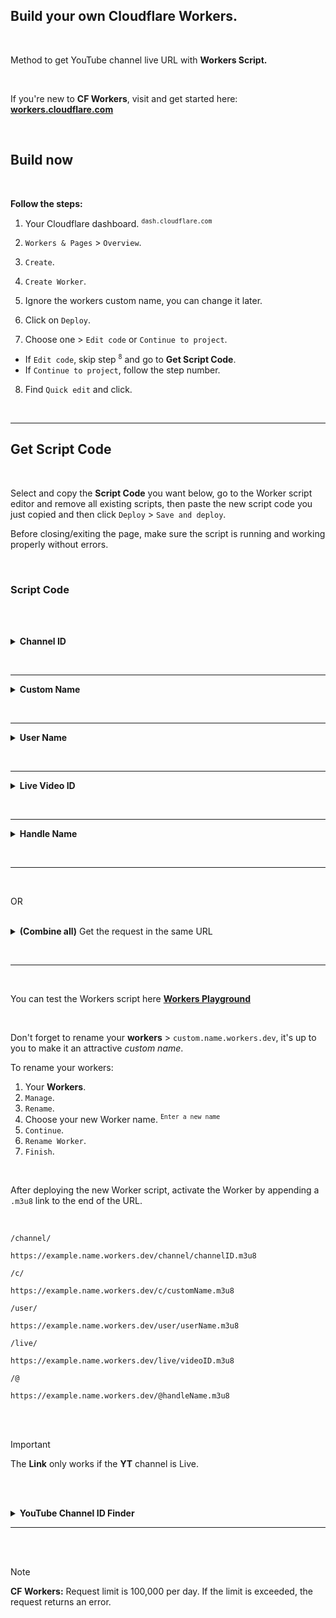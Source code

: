 ## Build your own Cloudflare Workers.

<br>

Method to get YouTube channel live URL with **Workers Script.**

<br>

If you're new to **CF Workers**, visit and get started here: **[workers.cloudflare.com](https://workers.cloudflare.com/)**

<br>

## Build now

<br>

**Follow the steps:**

1.  Your Cloudflare dashboard. <sup>`dash.cloudflare.com`</sup>
    
2.  `Workers & Pages` > `Overview`.
    
3.  `Create`.
    
4.  `Create Worker`.
    
5.  Ignore the workers custom name, you can change it later.
    
6.  Click on `Deploy`.
    
7.  Choose one > `Edit code` or `Continue to project`.
    

*   If `Edit code`, skip step <sup>`8`</sup> and go to **Get Script Code**.
*   If `Continue to project`, follow the step number.

8.  Find `Quick edit` and click.

<br> <hr>

## Get Script Code

<br>

Select and copy the **Script Code** you want below, go to the Worker script editor and remove all existing scripts, then paste the new script code you just copied and then click `Deploy` > `Save and deploy`.

Before closing/exiting the page, make sure the script is running and working properly without errors.

<br>

### Script Code

<br> <br>

<details> <summary><strong>Channel ID</strong></summary>

<br>

`youtube.com/channel/channelID`

<br>

```js
addEventListener('fetch', (event) => {
  event.respondWith(
    handleRequest(event.request).catch(
      (err) => new Response(err.message, {status: 500})
    )
  )
});

async function handleRequest(request) {
  const {pathname} = new URL(request.url);

  if (pathname.startsWith('/channel/')) {
    const channelID = pathname.split('/')[2].split('.')[0];

    if (channelID !== '') {
      const url = `https://www.youtube.com/channel/${channelID}/live`;

      const response = await fetch(url, {
        cf: {
          cacheTtl: 10800,
          cacheEverything: true
        }
      });

      if (response.ok) {
        const text = await response.text();
        const stream = text.match(/(?<=hlsManifestUrl":").*\.m3u8/g)

        return Response.redirect(stream, 302);
      } else {
        throw Error(`Youtube URL (${url}) failed with status: ${response.status}`);
      }
    } else {
      throw Error(`Channel ID not found: ${pathname}`);
    }
  } else {
    throw Error(`Path not found: ${pathname}`);
  }
}
```

</details>

<br> <hr>

<details> <summary><strong>Custom Name</strong></summary>

<br>

`youtube.com/c/customName`

<br>

```js
addEventListener('fetch', (event) => {
  event.respondWith(
    handleRequest(event.request).catch(
      (err) => new Response(err.message, {status: 500})
    )
  )
});

async function handleRequest(request) {
  const {pathname} = new URL(request.url);

  if (pathname.startsWith('/c/')) {
    const customName = pathname.split('/')[2].split('.')[0];

    if (customName !== '') {
      const url = `https://www.youtube.com/c/${customName}/live`;

      const response = await fetch(url, {
        cf: {
          cacheTtl: 10800,
          cacheEverything: true
        }
      });

      if (response.ok) {
        const text = await response.text();
        const stream = text.match(/(?<=hlsManifestUrl":").*\.m3u8/g);

        return Response.redirect(stream, 302);
      } else {
        throw Error(`Youtube URL (${url}) failed with status: ${response.status}`);
      }
    } else {
      throw Error(`Channel Name not found: ${pathname}`);
    }
  } else {
    throw Error(`Path not found: ${pathname}`);
  }
}
```

</details>

<br> <hr>

<details> <summary><strong>User Name</strong></summary>

<br>

`youtube.com/user/userName`

```js
addEventListener('fetch', (event) => {
  event.respondWith(
    handleRequest(event.request).catch(
      (err) => new Response(err.message, {status: 500})
    )
  )
});

async function handleRequest(request) {
  const {pathname} = new URL(request.url);

  if (pathname.startsWith('/user/')) {
    const userName = pathname.split('/')[2].split('.')[0];

    if (userName !== '') {
      const url = `https://www.youtube.com/user/${userName}/live`;

      const response = await fetch(url, {
        cf: {
          cacheTtl: 10800,
          cacheEverything: true
        }
      });

      if (response.ok) {
        const text = await response.text();
        const stream = text.match(/(?<=hlsManifestUrl":").*\.m3u8/g);

        return Response.redirect(stream, 302);
      } else {
        throw Error(`Youtube URL (${url}) failed with status: ${response.status}`);
      }
    } else {
      throw Error(`Channel Name not found: ${pathname}`);
    }
  } else {
    throw Error(`Path not found: ${pathname}`);
  }
}
```

</details>

<br> <hr>

<details> <summary><strong>Live Video ID</strong></summary>

<br>

`youtube.com/live/videoID`

<br>

```js
addEventListener('fetch', (event) => {
  event.respondWith(
    handleRequest(event.request).catch(
      (err) => new Response(err.message, {status: 500})
    )
  )
});

async function handleRequest(request) {
  const {pathname} = new URL(request.url);

  if (pathname.startsWith('/live/')) {
      const videoID = pathname.split('/')[2].split('.')[0];
    
    if (videoID !== '') { 
      const url = `https://www.youtube.com/live/${videoID}/live`;

      const response = await fetch(url, {
        cf: {
          cacheTtl: 10800,
          cacheEverything: true
        }
      });

      if (response.ok) {
        const text = await response.text();
        const stream = text.match(/(?<=hlsManifestUrl":").*\.m3u8/g);

        return Response.redirect(stream, 302);
      } else {
        throw Error(`Youtube URL (${url}) failed with status: ${response.status}`);
      }
    } else {
      throw Error(`Video ID not found: ${pathname}`);
    }
  } else {
    throw Error(`Path not found: ${pathname}`);
  }
}
```

</details>

<br> <hr>

<details> <summary><strong>Handle Name</strong></summary>

<br>

`youtube.com/@handleName`

<br>

```js
addEventListener('fetch', (event) => {
  event.respondWith(
    handleRequest(event.request).catch(
      (err) => new Response(err.message, {status: 500})
    )
  )
});

async function handleRequest(request) {
  const {pathname} = new URL(request.url);

  if (pathname.startsWith('/@')) {
      const handleName = pathname.split('.')[0];
    
    if (handleName !== '') { 
      const url = `https://www.youtube.com/${handleName}/live`;

      const response = await fetch(url, {
        cf: {
          cacheTtl: 10800,
          cacheEverything: true
        }
      });

      if (response.ok) {
        const text = await response.text();
        const stream = text.match(/(?<=hlsManifestUrl":").*\.m3u8/g);

        return Response.redirect(stream, 302);
      } else {
        throw Error(`Youtube URL (${url}) failed with status: ${response.status}`);
      }
    } else {
      throw Error(`Channel Name not found: ${pathname}`);
    }
  } else {
    throw Error(`Path not found: ${pathname}`);
  }
}
```

</details>

<br><hr><br>

OR

<br>

<details>  
<summary><strong>(Combine all)</strong> Get the request in the same URL</summary>

<br>

```js
addEventListener('fetch', (event) => {
  event.respondWith(
    handleRequest(event.request).catch(
      (err) => new Response(err.message, {status: 500})
    )
  )
});

async function handleRequest(request) {
  const {pathname} = new URL(request.url);

  if (pathname.startsWith('/channel/') ||
      pathname.startsWith('/c/') ||
      pathname.startsWith('/user/') ||
      pathname.startsWith('/live/') ||
      pathname.startsWith('/@')) {
      const target = pathname.split('.')[0];
    
    if (target !== '') { 
      const url = `https://www.youtube.com${target}/live`;

      const response = await fetch(url, {
        cf: {
          cacheTtl: 10800,
          cacheEverything: true
        }
      });

      if (response.ok) {
        const text = await response.text();
        const stream = text.match(/(?<=hlsManifestUrl":").*\.m3u8/g);

        return Response.redirect(stream, 302);
      } else {
        throw Error(`Youtube URL (${url}) failed with status: ${response.status}`);
      }
    } else {
      throw Error(`URL path not found: ${pathname}`);
    }
  } else {
    throw Error(`Path not found: ${pathname}`);
  }
}
```

</details>

<br> <hr> <br>

You can test the Workers script here **[Workers Playground](https://workers.cloudflare.com/playground)**

<br>

Don't forget to rename your **workers** > `custom.name.workers.dev`, it's up to you to make it an attractive _custom name_.

To rename your workers:

1.  Your **Workers**.
2.  `Manage`.
3.  `Rename`.
4.  Choose your new Worker name. <sup>`Enter a new name`</sup>
5.  `Continue`.
6.  `Rename Worker`.
7.  `Finish`.

<br>

After deploying the new Worker script, activate the Worker by appending a `.m3u8` link to the end of the URL.

<br>

`/channel/`

```url
https://example.name.workers.dev/channel/channelID.m3u8
```

`/c/`

```url
https://example.name.workers.dev/c/customName.m3u8
```

`/user/`

```url
https://example.name.workers.dev/user/userName.m3u8
```

`/live/`

```url
https://example.name.workers.dev/live/videoID.m3u8
```

`/@`

```url
https://example.name.workers.dev/@handleName.m3u8
```

<br> <br>

> [!IMPORTANT]  
> The **Link** only works if the **YT** channel is Live.

<br> <br>

<details><summary><strong>YouTube Channel ID Finder</strong></summary>

<br>

*   [seostudio.tools/youtube-channel-id](https://seostudio.tools/youtube-channel-id)
    
*   [barrazacarlos.com/free-seo-tools/youtube-channel-id](https://barrazacarlos.com/free-seo-tools/youtube-channel-id)
    
*   [web-seotools.com/youtube-channel-id](https://web-seotools.com/youtube-channel-id)
    
*   [wholeseotools.com/youtube-channel-id](https://wholeseotools.com/youtube-channel-id)
    
*   [sarojmeher.com/smartweb/youtube-channel-id](https://www.sarojmeher.com/smartweb/youtube-channel-id)
    
*   [seotoolstamil.com/youtube-channel-id](https://seotoolstamil.com/youtube-channel-id)
    
*   [webtoolsmate.com/youtube-channel-id](https://webtoolsmate.com/youtube-channel-id)
    
*   [vionlinetools.com/youtube-channel-id](https://vionlinetools.com/youtube-channel-id)
    
*   [onhelpinghand.org/youtube-channel-id](https://www.onhelpinghand.org/youtube-channel-id)
    
*   [bonoseotools.com/youtube-channel-id](https://bonoseotools.com/youtube-channel-id)
    
*   [zoneseotools.com/youtube-channel-id](https://zoneseotools.com/youtube-channel-id)
    
*   [naijaseotools.com/youtube-channel-id](https://naijaseotools.com/youtube-channel-id)
    
*   [seotool247.com/youtube-channel-id](https://seotool247.com/youtube-channel-id)
    
*   [mrephrase.com/en/youtube-channel-id](https://mrephrase.com/en/youtube-channel-id)
    
*   [oceanoftool.com/youtube-channel-id](https://oceanoftool.com/youtube-channel-id)
    
*   [mintseotools.com/youtube-channel-id](https://mintseotools.com/youtube-channel-id)
    
*   [toolsa2z.com/youtube-channel-id/](https://toolsa2z.com/youtube-channel-id/)
    
*   [impif.com/youtube-channel-id](https://impif.com/youtube-channel-id)
    
*   [ytbos.com/find-youtube-channel-id](https://ytbos.com/find-youtube-channel-id.php)
    
*   [beehosting.pro/seotools/youtube-channel-id](https://beehosting.pro/seotools/youtube-channel-id)
    
*   [seostudiotools.com/youtube-channel-id](https://seostudiotools.com/youtube-channel-id)
    
*   [simplifiedwebtools.com/youtube-channel-id](https://simplifiedwebtools.com/youtube-channel-id)
    
*   [codeofaninja.com/tools/find-youtube-channel-id](https://www.codeofaninja.com/tools/find-youtube-channel-id)
    

</details>

<hr> <br> <br>

> [!NOTE]
> **CF Workers:** Request limit is 100,000 per day. If the limit is exceeded, the request returns an error.

<br>
